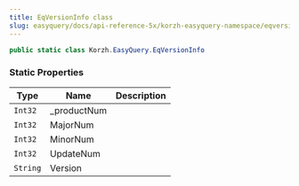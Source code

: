 ```yaml
---
title: EqVersionInfo class
slug: easyquery/docs/api-reference-5x/korzh-easyquery-namespace/eqversioninfo-class
---
```



```csharp
public static class Korzh.EasyQuery.EqVersionInfo

```

### Static Properties

| Type | Name | Description | 
| --- | --- | --- | 
| `Int32` | _productNum |  | 
| `Int32` | MajorNum |  | 
| `Int32` | MinorNum |  | 
| `Int32` | UpdateNum |  | 
| `String` | Version |  |